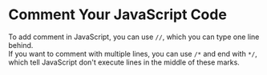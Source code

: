 # Comment Your JavaScript Code
To add comment in JavaScript, you can use `//`, which you can type one line behind.<br/>
If you want to comment with multiple lines, you can use `/*` and end with `*/`, which tell JavaScript don't execute lines in the middle of these marks.
